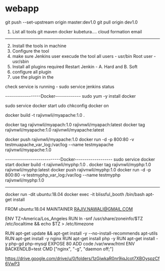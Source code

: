 # webapp

git push --set-upstream origin master:dev1.0
git pull origin dev1.0

1.  List all tools
git
maven docker
kubetura....
cloud formation
email
-----------------------
2. Install the tools in machine
3. Configure the tool
4. make sure Jenkins user execude the tool
all users - usr/bin
Root user - usr/sbin
5. Install all plugins required 
  Restart Jenkin - A. Hard and B. Soft
6. configure all plugin 
7. use the plugin in the 

check service is running - sudo service jenkins status

------------------Docker-------------
sudo yum -y install docker
   
sudo service docker start
udo chkconfig docker on

docker build -t rajivnwli/myapache:1.0 .

docker tag  rajivnwli/myapach:1.0 rajivnwli/myapach:latest
docker tag rajivnwli/myapache:1.0 rajivnwli/myapache:latest
  
docker push rajivnwli/myapache:1.0
docker run -d -p 800:80 -v testmuapache_var_log:/var/log --name testmyapache rajivnwli/myapache:1.0

----------------------------Docker-------------------
sudo service docker start
docker build -t rajivnwli/myphp:1.0 .
docker tag  rajivnwli/myphp:1.0 rajivnwli/myphp:latest
docker push rajivnwli/myphp:1.0
docker run -d -p 800:80 -v testmyphp_var_log:/var/log --name testmyphp rajivnwli/myphp:1.0

--------------------------
docker run -dit ubuntu:18.04
docker exec -it blissful_booth /bin/bash
apt-get install

FROM ubuntu:18.04
MAINTAINER  RAJIV.NAWALI@GMAIL.COM

ENV TZ=America/Los_Angeles
RUN ln -snf /usr/share/zoneinfo/$TZ /etc/localtime && echo $TZ > /etc/timezone

RUN apt-get update && apt-get install -y --no-install-recommends apt-utils
RUN apt-get install -y nginx
RUN apt-get install php -y
RUN apt-get install -y php-gd php-mysql
EXPOSE 80
ADD code /var/www/html
ENV BACKENDLB=test
CMD ["nginx", "-g", "daemon off;"]

https://drive.google.com/drive/u/0/folders/1zGjwkaR0nr9iqJcot7XBOyspzCf6VwP3


